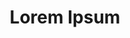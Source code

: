 ---
title: Lorem Ipsum
description: Lorem ipsum dolor sit amet, consectetur adipiscing elit. Sed porttitor, risus in varius eleifend, lectus quam vehicula lorem, at pharetra metus lorem vel felis.  

hero1: 
hero2: West Coast driven food truck with Mexican & BBQ influence - serving up burritos, bowls & bacos in Ukee.

heading1: Lorem ipsum dolor sit amet, consectetur adipiscing elit. 

benefit1: Lorem ipsum dolor
benefit1_desc: Lorem ipsum dolor sit amet, consectetur adipiscing elit. Sed porttitor, risus in varius eleifend, lectus quam vehicula lorem, at pharetra metus lorem vel felis. 

benefit2: Lorem ipsum dolor
benefit2_desc: Lorem ipsum dolor sit amet, consectetur adipiscing elit. Sed porttitor, risus in varius eleifend, lectus quam vehicula lorem, at pharetra metus lorem vel felis. 

benefit3: Lorem ipsum dolor
benefit3_desc: Lorem ipsum dolor sit amet, consectetur adipiscing elit. Sed porttitor, risus in varius eleifend, lectus quam vehicula lorem, at pharetra metus lorem vel felis. 

heading2: Lorem ipsum dolor sit amet, consectetur adipiscing elit. 
heading2_sub: "Integer laoreet ipsum at luctus volutpat. Class aptent taciti sociosqu ad litora torquent per conubia nostra, per inceptos himenaeos. Aenean ac diam non orci suscipit blandit in in sem. Praesent vel interdum sem. Phasellus ut lobortis diam. Nullam in sem eget velit elementum vestibulum. Ut ac efficitur sapien. Aliquam sed enim eget enim mollis laoreet quis vel elit. Ut mollis sem vehicula nunc ultrices, quis ultricies nunc posuere. Ut rhoncus erat vel tempor pulvinar. Pellentesque tempus quam in sapien mattis, nec consequat erat accumsan. Nam lobortis justo nec risus fringilla, fermentum volutpat diam rhoncus. Pellentesque in turpis a nisi elementum commodo. Aenean euismod laoreet felis, non dignissim orci euismod non. Lorem ipsum dolor sit amet, consectetur adipiscing elit."

testimonial1__name: Catherine Oliwa
testimonial1: Hubby just brought home our first yummy lunch from Salty Buns. We had a Bite, a Bowl and a Burrito and it is way more than 2 people can eat in one sitting. We are very impressed with the quality of ingredients and the amazing flavours. We will be back!  

testimonial2__name: Catie Bateman
testimonial2: We ordered the flo and pollo burritos. We were amazed. They were HUGE, super yummy, amazing ingredients, and a great price! Can't wait to try out the rest of the menu 👍😀 

testimonial3__name: Ash Tastic
testimonial3: If your looking for a filling absolutely mouthwatering meal that won’t break the bank this place is a MUST!!! Every time I’ve ordered from here everything was perfectly balanced in flavour. If you haven’t already.....EAT HERE!!

contact_heading: "Connect With Us"
contact_desc: Lorem ipsum dolor sit amet, consectetur adipiscing elit. 
---